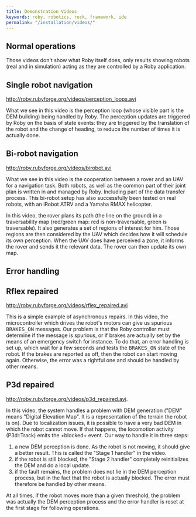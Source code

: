 ```yaml
---
title: Demonstration Videos
keywords: roby, robotics, rock, framework, ide
permalink: "/installation/videos/"
---
```


Normal operations
-----------------

Those videos don't show what Roby itself does, only results showing
robots (real and in simulation) acting as they are controlled by a
Roby application.

Single robot navigation
-----------------

http://roby.rubyforge.org/videos/perception_loops.avi

What we see in this video is the perception loop (whose visible part is the DEM
building) being handled by Roby. The perception updates are triggered by Roby
on the basis of state events: they are triggered by the translation of the
robot and the change of heading, to reduce the number of times it is actually done.

Bi-robot navigation
-----------------

http://roby.rubyforge.org/videos/birobot.avi

What we see in this video is the cooperation between a rover and an UAV for a
navigation task. Both robots, as well as the common part of their joint plan is
written in and managed by Roby.  Including part of the data transfer process.
This bi-robot setup has also successfully been tested on real robots, with an
iRobot ATRV and a Yamaha RMAX helicopter.

In this video, the rover plans its path (the line on the ground) in a
traversability map (red/green map: red is non-traversable, green is
traversable). It also generates a set of regions of interest for him. Those
regions are then considered by the UAV which decides how it will schedule its
own perception. When the UAV does have perceived a zone, it informs the rover
and sends it the relevant data. The rover can then update its own map.

Error handling
---------------
Rflex repaired
--------------

http://roby.rubyforge.org/videos/rflex_repaired.avi

This is a simple example of asynchronous repairs.  In this video, the
microcontroller which drives the robot's motors can give us spurious
<tt>BRAKES_ON</tt> messages. Our problem is that the Roby controller must
determine if the message is spurious, or if brakes are actually set by the means
of an emergency switch for instance. To do that, an error handling is set up,
which wait for a few seconds and tests the <tt>BRAKES_ON</tt> state of the
robot. If the brakes are reported as off, then the robot can start moving again.
Otherwise, the error was a rightful one and should be handled by other means.

P3d repaired
------------

http://roby.rubyforge.org/videos/p3d_repaired.avi.

In this video, the system handles a problem with DEM generation ("DEM" means
"Digital Elevation Map". It is a representation of the terrain the robot is on).
Due to localization issues, it is possible to have a very bad DEM in which the
robot cannot move. If that happens, the locomotion activity (P3d::Track) emits
the +blocked+ event. Our way to handle it in three steps:
1. a new DEM perception is done. As the robot is not moving, it should give a
   better result. This is called the "Stage 1 handler" in the video.
2. if the robot is still blocked, the "Stage 2 handler" completely reinitializes
   the DEM and do a local update.
3. if the fault remains, the problem does not lie in the DEM perception process,
   but in the fact that the robot is actually blocked. The error must therefore be
   handled by other means.

At all times, if the robot moves more than a given threshold, the problem was
actually the DEM perception process and the error handler is reset at the first
stage for following operations.

